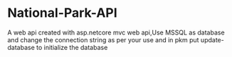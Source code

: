 # National-Park-API
A web api created with asp.netcore mvc web api,Use MSSQL as database and change the connection string as per your use and in pkm put update-database to initialize the database
